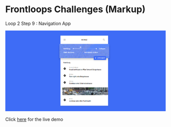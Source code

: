 # Frontloops Challenges (Markup)

Loop 2 Step 9 : Navigation App

![preview image](./design/preview.png "Click below for live demo")

Click [here](https://zathio.github.io/frontloops-challenges/markup-challenges/loop2-step9/) for the live demo